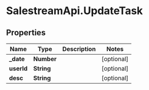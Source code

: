 # SalestreamApi.UpdateTask

## Properties
Name | Type | Description | Notes
------------ | ------------- | ------------- | -------------
**_date** | **Number** |  | [optional] 
**userId** | **String** |  | [optional] 
**desc** | **String** |  | [optional] 



